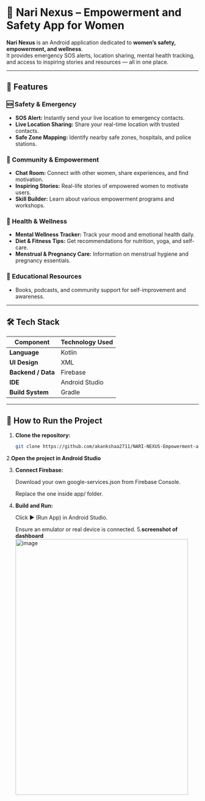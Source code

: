 # 🌸 Nari Nexus – Empowerment and Safety App for Women

**Nari Nexus** is an Android application dedicated to **women’s safety, empowerment, and wellness**.  
It provides emergency SOS alerts, location sharing, mental health tracking, and access to inspiring stories and resources — all in one place.

---

## 📱 Features

### 🆘 Safety & Emergency
- **SOS Alert:** Instantly send your live location to emergency contacts.
- **Live Location Sharing:** Share your real-time location with trusted contacts.
- **Safe Zone Mapping:** Identify nearby safe zones, hospitals, and police stations.

### 💬 Community & Empowerment
- **Chat Room:** Connect with other women, share experiences, and find motivation.
- **Inspiring Stories:** Real-life stories of empowered women to motivate users.
- **Skill Builder:** Learn about various empowerment programs and workshops.

### 🌿 Health & Wellness
- **Mental Wellness Tracker:** Track your mood and emotional health daily.
- **Diet & Fitness Tips:** Get recommendations for nutrition, yoga, and self-care.
- **Menstrual & Pregnancy Care:** Information on menstrual hygiene and pregnancy essentials.

### 📖 Educational Resources
- Books, podcasts, and community support for self-improvement and awareness.

---

## 🛠️ Tech Stack

| Component | Technology Used |
|------------|----------------|
| **Language** | Kotlin |
| **UI Design** | XML |
| **Backend / Data** | Firebase |
| **IDE** | Android Studio |
| **Build System** | Gradle |

---

## 🚀 How to Run the Project

1. **Clone the repository:**
   ```bash
   git clone https://github.com/akankshaa2711/NARI-NEXUS-Empowerment-and-Safety-App-for-Women.git
2.**Open the project in Android Studio**

3. **Connect Firebase:**

   Download your own google-services.json from Firebase Console.

   Replace the one inside app/ folder.

4. **Build and Run:**

   Click ▶️ (Run App) in Android Studio.

   Ensure an emulator or real device is connected.
5.**screenshot of dashboard**
   <img width="452" height="669" alt="image" src="https://github.com/user-attachments/assets/6bf46a42-c5ff-4ef3-a844-f6594c0b2f13" />

